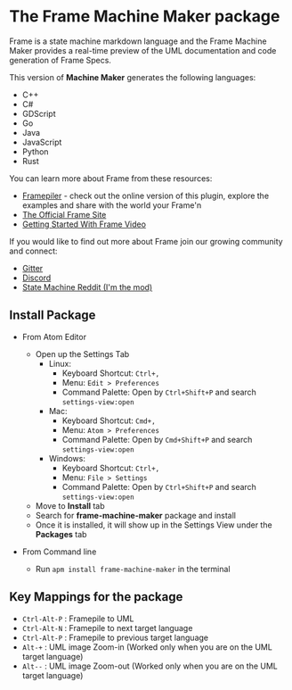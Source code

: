 # The Frame Machine Maker package

Frame is a state machine markdown language and the Frame Machine Maker provides a real-time preview of the UML documentation and code generation of Frame Specs. 

This version of **Machine Maker** generates the following languages:

* C++
* C#
* GDScript
* Go
* Java
* JavaScript
* Python
* Rust

You can learn more about Frame from these resources:

* [Framepiler](https://framepiler.frame-lang.org/) - check out the online version of this plugin, explore the examples and share with the world your Frame'n   
* [The Official Frame Site](https://frame-lang.org)   
* [Getting Started With Frame Video](https://youtu.be/MfOIQfuPw30)  

If you would like to find out more about Frame join our growing community and connect:

* [Gitter](https://gitter.im/frame-language/community) 
* [Discord](https://discord.com/invite/CfbU4QCbSD) 
* [State Machine Reddit (I'm the mod)](https://www.reddit.com/r/statemachines/)

## Install Package

* From Atom Editor
  * Open up the Settings Tab
    * Linux:
      * Keyboard Shortcut: `Ctrl+,`
      * Menu: `Edit > Preferences`
      * Command Palette: Open by `Ctrl+Shift+P` and search `settings-view:open`
    * Mac:
      * Keyboard Shortcut: `Cmd+,`
      * Menu: `Atom > Preferences`
      * Command Palette: Open by `Cmd+Shift+P` and search `settings-view:open`
    * Windows:
      * Keyboard Shortcut: `Ctrl+,`
      * Menu: `File > Settings`
      * Command Palette: Open by `Ctrl+Shift+P` and search `settings-view:open`
  * Move to **Install** tab
  * Search for **frame-machine-maker** package and install
  * Once it is installed, it will show up in the Settings View under the **Packages** tab

* From Command line
  * Run `apm install frame-machine-maker` in the terminal

## Key Mappings for the package

* `Ctrl-Alt-P` : Framepile to UML
* `Ctrl-Alt-N` : Framepile to next target language
* `Ctrl-Alt-P` : Framepile to previous target language
* `Alt-+` : UML image Zoom-in (Worked only when you are on the UML target language)
* `Alt--` : UML image Zoom-out (Worked only when you are on the UML target language)
